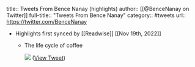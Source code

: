title:: Tweets From Bence Nanay (highlights)
author:: [[@BenceNanay on Twitter]]
full-title:: "Tweets From Bence Nanay"
category:: #tweets
url:: https://twitter.com/BenceNanay

- Highlights first synced by [[Readwise]] [[Nov 19th, 2022]]
	- The life cycle of coffee 
	  
	  ![](https://pbs.twimg.com/media/FKFuRksWYAMTGt8.jpg) ([View Tweet](https://twitter.com/BenceNanay/status/1486590646181937153))